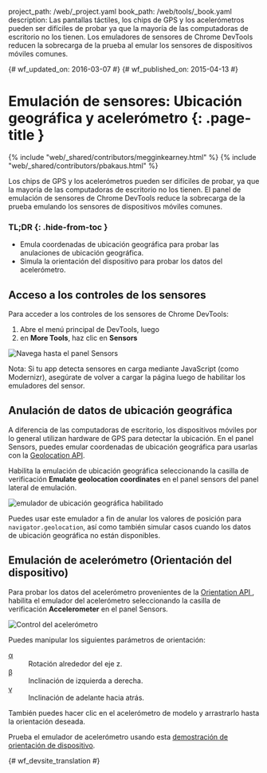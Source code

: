 project_path: /web/_project.yaml
book_path: /web/tools/_book.yaml
description: Las pantallas táctiles, los chips de GPS y los acelerómetros pueden ser difíciles de probar ya que la mayoría de las computadoras de escritorio no los tienen. Los emuladores de sensores de Chrome DevTools reducen la sobrecarga de la prueba al emular los sensores de dispositivos móviles comunes.

{# wf_updated_on: 2016-03-07 #}
{# wf_published_on: 2015-04-13 #}

# Emulación de sensores: Ubicación geográfica y acelerómetro {: .page-title }

{% include "web/_shared/contributors/megginkearney.html" %}
{% include "web/_shared/contributors/pbakaus.html" %}

Los chips de GPS y los acelerómetros pueden ser difíciles de probar, ya que la mayoría de las computadoras de escritorio no los tienen. El panel de emulación de sensores de Chrome DevTools reduce la sobrecarga de la prueba emulando los sensores de dispositivos móviles comunes.


### TL;DR {: .hide-from-toc }
- Emula coordenadas de ubicación geográfica para probar las anulaciones de ubicación geográfica.
- Simula la orientación del dispositivo para probar los datos del acelerómetro.


## Acceso a los controles de los sensores

<div class="wf-devtools-flex">
  <div>
    <p>Para acceder a los controles de los sensores de Chrome DevTools:</p>
    <ol>
      <li>Abre el menú principal de DevTools, luego</li>
      <li>en <strong>More Tools</strong>, haz clic en <strong>Sensors</strong></li>
    </ol>
  </div>
  <div class="wf-devtools-flex-half">
    <img src="imgs/navigate-to-sensors.png" alt="Navega hasta el panel Sensors">
  </div>
</div>

Nota: Si tu app detecta sensores en carga mediante JavaScript (como Modernizr), asegúrate de volver a cargar la página luego de habilitar los emuladores del sensor.

## Anulación de datos de ubicación geográfica

A diferencia de las computadoras de escritorio, los dispositivos móviles por lo general utilizan hardware de GPS para detectar la ubicación. En el panel Sensors, puedes emular coordenadas de ubicación geográfica para usarlas con la <a href='http://www.w3.org/TR/geolocation-API/'>Geolocation API</a>.

<div class="wf-devtools-flex">
  <div>
    <p>Habilita la emulación de ubicación geográfica seleccionando la casilla de verificación <strong>Emulate geolocation coordinates</strong> en el panel sensors del panel lateral de emulación.</p>
  </div>
  <div class="wf-devtools-flex-half">
    <img src="imgs/emulation-drawer-geolocation.png" alt="emulador de ubicación geográfica habilitado">
  </div>
</div>

Puedes usar este emulador a fin de anular los valores de posición para `navigator.geolocation`, así como también simular casos cuando los datos de ubicación geográfica no están disponibles.

## Emulación de acelerómetro (Orientación del dispositivo)

<div class="wf-devtools-flex">
  <div>
    <p>Para probar los datos del acelerómetro provenientes de la <a href='http://www.w3.org/TR/screen-orientation/'>Orientation API </a>, habilita el emulador del acelerómetro seleccionando la casilla de verificación <strong>Accelerometer</strong> en el panel Sensors.</p>
  </div>
  <div class="wf-devtools-flex-half">
    <img src="imgs/emulation-drawer-accelerometer.png" alt="Control del acelerómetro">
  </div>
</div>

Puedes manipular los siguientes parámetros de orientación:

<dl>
<dt><abbr title="alpha">α</abbr></dt>
<dd>Rotación alrededor del eje z.</dd>
<dt><abbr title="beta">β</abbr></dt>
<dd>Inclinación de izquierda a derecha.</dd>
<dt><abbr title="gamma">γ</abbr></dt>
<dd>Inclinación de adelante hacia atrás.</dd>
</dl>

También puedes hacer clic en el acelerómetro de modelo y arrastrarlo hasta la orientación deseada.

Prueba el emulador de acelerómetro usando esta [demostración de orientación de dispositivo](http://googlesamples.github.io/web-fundamentals/fundamentals/native-hardware/device-orientation/dev-orientation.html).




{# wf_devsite_translation #}
